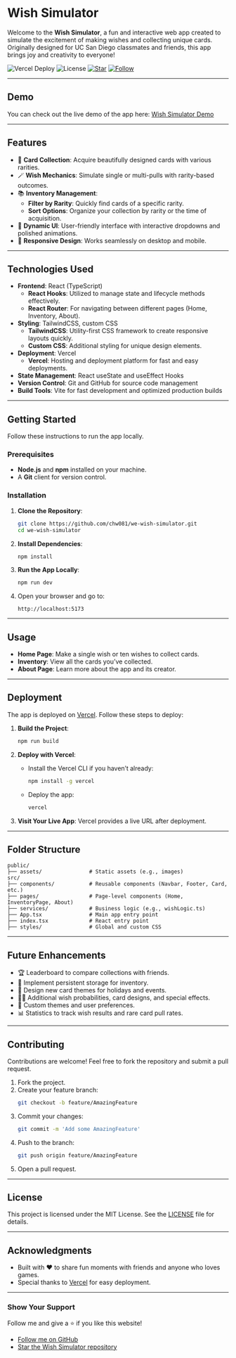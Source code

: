 # **Wish Simulator**

Welcome to the **Wish Simulator**, a fun and interactive web app created to simulate the excitement of making wishes and collecting unique cards. Originally designed for UC San Diego classmates and friends, this app brings joy and creativity to everyone!

![Vercel Deploy](https://img.shields.io/badge/deployed%20on-Vercel-blue)
![License](https://img.shields.io/github/license/chw081/we-wish-simulator)
[![Star](https://img.shields.io/github/stars/chw081/we-wish-simulator?style=social)](https://github.com/chw081/we-wish-simulator/stargazers)
[![Follow](https://img.shields.io/github/followers/chw081?label=Follow&style=social)](https://github.com/chw081)

---

## **Demo**

You can check out the live demo of the app here: [Wish Simulator Demo](https://we-wish-simulator.vercel.app)

---

## **Features**

- 🎴 **Card Collection**: Acquire beautifully designed cards with various rarities.
- 🪄 **Wish Mechanics**: Simulate single or multi-pulls with rarity-based outcomes. 
- 📚 **Inventory Management**:
  - **Filter by Rarity**: Quickly find cards of a specific rarity.
  - **Sort Options**: Organize your collection by rarity or the time of acquisition.
- 🌈 **Dynamic UI**: User-friendly interface with interactive dropdowns and polished animations.
- 📱 **Responsive Design**: Works seamlessly on desktop and mobile.

---

## **Technologies Used**

- **Frontend**: React (TypeScript)
  - **React Hooks**: Utilized to manage state and lifecycle methods effectively.
  - **React Router**: For navigating between different pages (Home, Inventory, About).
- **Styling**: TailwindCSS, custom CSS
  - **TailwindCSS**: Utility-first CSS framework to create responsive layouts quickly.
  - **Custom CSS**: Additional styling for unique design elements.
- **Deployment**: Vercel
  - **Vercel**: Hosting and deployment platform for fast and easy deployments.
- **State Management**: React useState and useEffect Hooks
- **Version Control**: Git and GitHub for source code management
- **Build Tools**: Vite for fast development and optimized production builds

---

## **Getting Started**

Follow these instructions to run the app locally.

### **Prerequisites**
- **Node.js** and **npm** installed on your machine.
- A **Git** client for version control.

### **Installation**

1. **Clone the Repository**:
   ```bash
   git clone https://github.com/chw081/we-wish-simulator.git
   cd we-wish-simulator
   ```

2. **Install Dependencies**:
   ```bash
   npm install
   ```

3. **Run the App Locally**:
   ```bash
   npm run dev
   ```

4. Open your browser and go to:
   ```
   http://localhost:5173
   ```

---

## **Usage**

- **Home Page**: Make a single wish or ten wishes to collect cards.
- **Inventory**: View all the cards you’ve collected.
- **About Page**: Learn more about the app and its creator.

---

## **Deployment**

The app is deployed on [Vercel](https://vercel.com/). Follow these steps to deploy:

1. **Build the Project**:
   ```bash
   npm run build
   ```

2. **Deploy with Vercel**:
   - Install the Vercel CLI if you haven’t already:
     ```bash
     npm install -g vercel
     ```
   - Deploy the app:
     ```bash
     vercel
     ```

3. **Visit Your Live App**:
   Vercel provides a live URL after deployment.

---

## **Folder Structure**

```plaintext
public/
├── assets/               # Static assets (e.g., images)
src/
├── components/           # Reusable components (Navbar, Footer, Card, etc.)
├── pages/                # Page-level components (Home, InventoryPage, About)
├── services/             # Business logic (e.g., wishLogic.ts)
├── App.tsx               # Main app entry point
├── index.tsx             # React entry point
├── styles/               # Global and custom CSS
```

---

## **Future Enhancements**

- 🏆 Leaderboard to compare collections with friends.
- 🔄 Implement persistent storage for inventory.
- 🎨 Design new card themes for holidays and events.
- 🧙‍♀️ Additional wish probabilities, card designs, and special effects.
- 🎨 Custom themes and user preferences.
- 📊 Statistics to track wish results and rare card pull rates.

---

## **Contributing**

Contributions are welcome! Feel free to fork the repository and submit a pull request.

1. Fork the project.
2. Create your feature branch:
   ```bash
   git checkout -b feature/AmazingFeature
   ```
3. Commit your changes:
   ```bash
   git commit -m 'Add some AmazingFeature'
   ```
4. Push to the branch:
   ```bash
   git push origin feature/AmazingFeature
   ```
5. Open a pull request.

---

## **License**

This project is licensed under the MIT License. See the [LICENSE](LICENSE) file for details.

---

## **Acknowledgments**

- Built with ❤️ to share fun moments with friends and anyone who loves games.
- Special thanks to [Vercel](https://vercel.com/) for easy deployment.

---

### **Show Your Support**

Follow me and give a ⭐ if you like this website!

- [Follow me on GitHub](https://github.com/chw081)
- [Star the Wish Simulator repository](https://github.com/chw081/we-wish-simulator)
